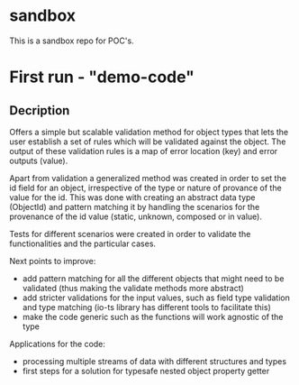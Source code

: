 # sandbox
This is a sandbox repo for POC's.

# First run - "demo-code"

## Decription
Offers a simple but scalable validation method for object types that lets the user establish a set of rules which will be validated against the object. The output of these validation rules is a map of error location (key) and error outputs (value).

Apart from validation a generalized method was created in order to set the id field for an object, irrespective of the type or nature of provance of the value for the id. This was done with creating an abstract data type (ObjectId) and pattern matching it by handling the scenarios for the provenance of the id value (static, unknown, composed or in value). 

Tests for different scenarios were created in order to validate the functionalities and the particular cases.

Next points to improve:
- add pattern matching for all the different objects that might need to be validated (thus making the validate methods more abstract)
- add stricter validations for the input values, such as field type validation and type matching (io-ts library has different tools to facilitate this)
- make the code generic such as the functions will work agnostic of the type

Applications for the code:
- processing multiple streams of data with different structures and types
- first steps for a solution for typesafe nested object property getter